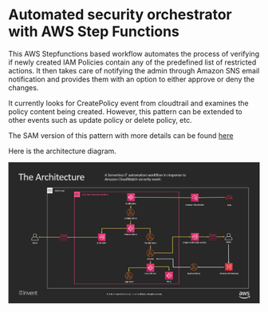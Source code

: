 # Automated security orchestrator with AWS Step Functions 


This AWS Stepfunctions based workflow automates the process of verifying if newly created IAM Policies contain any of the predefined list of restricted actions. It then takes care of notifying the admin through Amazon SNS email notification and provides them with an option to either approve or deny the changes. 

It currently looks for CreatePolicy event from cloudtrail and examines the policy content being created. However, this pattern can be extended to other events such as update policy or delete policy, etc. 

The SAM version of this pattern with more details can be found [here](https://github.com/aws-samples/automating-a-security-incident-with-step-functions)

Here is the architecture diagram.

![Application Architecture](python/resources/architecture.png)
